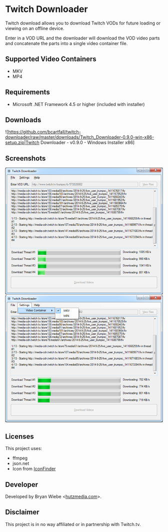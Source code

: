 Twitch Downloader
============
Twitch download allows you to download Twitch VODs for future loading or viewing on an offline device.

Enter in a VOD URL and the downloader will download the VOD video parts and concatenate the parts into a single video container file.

## Supported Video Containers
- MKV
- MP4

## Requirements
- Microsoft .NET Framework 4.5 or higher (included with installer)

## Downloads
![https://github.com/bcartfall/twitch-downloader/raw/master/downloads/Twitch_Downloader-0.9.0-win-x86-setup.zip|Twitch Downloader - v0.9.0 - Windows Installer x86]

## Screenshots
![Main Form](https://github.com/bcartfall/twitch-downloader/raw/master/screenshots/screen1-mainform.png)
![Settings](https://github.com/bcartfall/twitch-downloader/raw/master/screenshots/screen2-settings.png)

## Licenses

This project uses:
- ffmpeg 
- json.net
- Icon from [IconFinder](https://www.iconfinder.com/icons/35218/arrow_down_download_icon#size=1)

## Developer
Developed by Bryan Wiebe &lt;[hutzmedia.com](http://hutzmedia.com/)&gt;.

## Disclaimer
This project is in no way affiliated or in partnership with Twitch.tv.